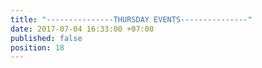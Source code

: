 ```yaml
---
title: "---------------THURSDAY EVENTS---------------"
date: 2017-07-04 16:33:00 +07:00
published: false
position: 18
---
```


